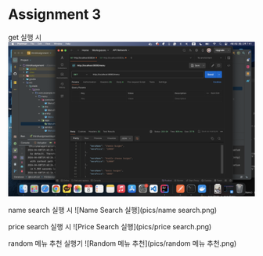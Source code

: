 # Assignment 3

get 실행 시
![Get 실행](pics/get.png)

name search 실행 시
![Name Search 실행](pics/name search.png)

price search 실행 시
![Price Search 실행](pics/price search.png)

random 메뉴 추천 실행기
![Random 메뉴 추천](pics/random 메뉴 추천.png)
